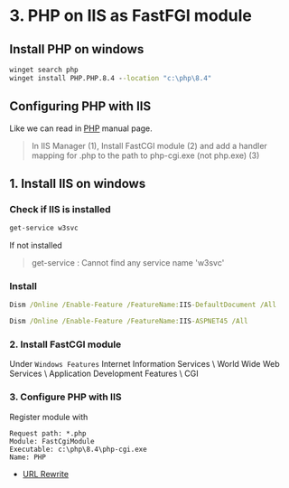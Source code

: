 # 3. PHP on IIS as FastFGI module

## Install PHP on windows

```cmd
winget search php
winget install PHP.PHP.8.4 --location "c:\php\8.4"
```

## Configuring PHP with IIS

Like we can read in [PHP](https://www.php.net/manual/en/install.windows.iis.php) manual page.

> In IIS Manager (1), Install FastCGI module (2) and add a handler mapping for .php to the path to php-cgi.exe (not php.exe) (3)


## 1. Install IIS on windows

### Check if IIS is installed

```cmd
get-service w3svc
```
If not installed
> get-service : Cannot find any service name 'w3svc'

### Install

```cmd
Dism /Online /Enable-Feature /FeatureName:IIS-DefaultDocument /All

Dism /Online /Enable-Feature /FeatureName:IIS-ASPNET45 /All
```

### 2. Install FastCGI module

Under `Windows Features`
Internet Information Services \ World Wide Web Services \ Application Development Features \ CGI

### 3. Configure PHP with IIS

Register module with 
```
Request path: *.php
Module: FastCgiModule
Executable: c:\php\8.4\php-cgi.exe
Name: PHP
```


- [URL Rewrite](https://iis-umbraco.azurewebsites.net/downloads/microsoft/url-rewrite) 